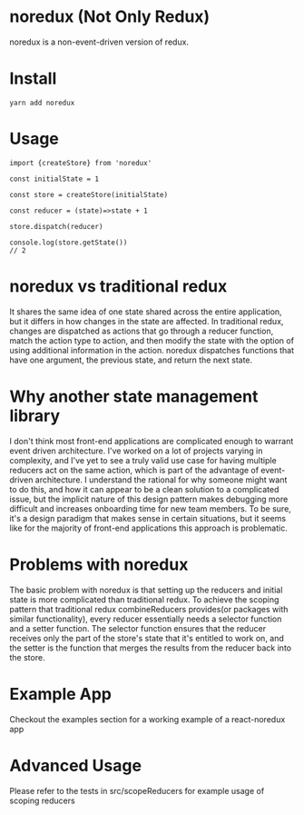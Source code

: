 # noredux (Not Only Redux)

noredux is a non-event-driven version of redux. 

# Install

```
yarn add noredux
```

# Usage

```
import {createStore} from 'noredux'

const initialState = 1

const store = createStore(initialState)

const reducer = (state)=>state + 1

store.dispatch(reducer)

console.log(store.getState())
// 2
```

# noredux vs traditional redux

It shares the same idea of one state shared across the entire application, but it differs in how changes in the state are affected. In traditional redux, changes are dispatched as actions that go through a reducer function, match the action type to action, and then modify the state with the option of using additional information in the action. noredux dispatches functions that have one argument, the previous state, and return the next state.

# Why another state management library

I don't think most front-end applications are complicated enough to warrant event driven architecture. I've worked on a lot of projects varying in complexity, and I've yet to see a truly valid use case for having multiple reducers act on the same action, which is part of the advantage of event-driven architecture. I understand the rational for why someone might want to do this, and how it can appear to be a clean solution to a complicated issue, but the implicit nature of this design pattern makes debugging more difficult and increases onboarding time for new team members. To be sure, it's a design paradigm that makes sense in certain situations, but it seems like for the majority of front-end applications this approach is problematic.

# Problems with noredux

The basic problem with noredux is that setting up the reducers and initial state is more complicated than traditional redux. To achieve the scoping pattern that traditional redux combineReducers provides(or packages with similar functionality), every reducer essentially needs a selector function and a setter function. The selector function ensures that the reducer receives only the part of the store's state that it's entitled to work on, and the setter is the function that merges the results from the reducer back into the store.

# Example App

Checkout the examples section for a working example of a react-noredux app

# Advanced Usage

Please refer to the tests in src/scopeReducers for example usage of scoping reducers